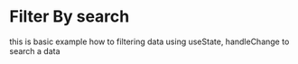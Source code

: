 # Filter By search
this is basic example how to filtering data using useState, handleChange to search a data
